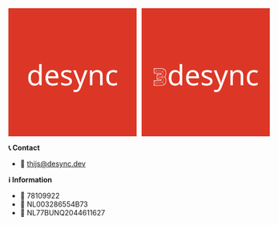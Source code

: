 <div style="display: flex;">
    <img src="/desync.png" alt="desync" style="max-width: 256px; max-height: 256px; margin-right: 10px;">
    <img src="/3desync.png" alt="3desync" style="max-width: 256px; max-height: 256px;">
</div>

**📞 Contact**

*   📧 [thijs@desync.dev](mailto:thijs@desync.dev)

**ℹ️ Information**
 - 🏢 78109922
 - 🧾 NL003286554B73
 - 🏧 NL77BUNQ2044611627